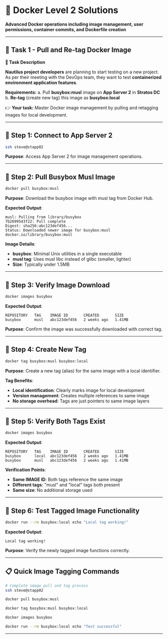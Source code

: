 # 🐳 **Docker Level 2 Solutions**

**Advanced Docker operations including image management, user permissions, container commits, and Dockerfile creation**

---

## **🌟 Task 1 - Pull and Re-tag Docker Image**

**📌 Task Description**

**Nautilus project developers** are planning to start testing on a new project. As per their meeting with the DevOps team, they want to test **containerized environment application features**.

**Requirements:**
a. Pull **busybox:musl** image on **App Server 2** in **Stratos DC**
b. **Re-tag** (create new tag) this image as **busybox:local**

👉 **Your task:** Master Docker image management by pulling and retagging images for local development.

---

## 🔹 Step 1: Connect to App Server 2

```bash
ssh steve@stapp02
```

**Purpose**: Access App Server 2 for image management operations.

---

## 🔹 Step 2: Pull Busybox Musl Image

```bash
docker pull busybox:musl
```

**Purpose**: Download the busybox image with musl tag from Docker Hub.

**Expected Output**:
```
musl: Pulling from library/busybox
7b2699543f22: Pull complete
Digest: sha256:abc123def456...
Status: Downloaded newer image for busybox:musl
docker.io/library/busybox:musl
```

**Image Details**:
- **busybox**: Minimal Unix utilities in a single executable
- **musl tag**: Uses musl libc instead of glibc (smaller, lighter)
- **Size**: Typically under 1.5MB

---

## 🔹 Step 3: Verify Image Download

```bash
docker images busybox
```

**Expected Output**:
```
REPOSITORY   TAG    IMAGE ID       CREATED       SIZE
busybox      musl   abc123def456   2 weeks ago   1.41MB
```

**Purpose**: Confirm the image was successfully downloaded with correct tag.

---

## 🔹 Step 4: Create New Tag

```bash
docker tag busybox:musl busybox:local
```

**Purpose**: Create a new tag (alias) for the same image with a local identifier.

**Tag Benefits**:
- **Local identification**: Clearly marks image for local development
- **Version management**: Creates multiple references to same image
- **No storage overhead**: Tags are just pointers to same image layers

---

## 🔹 Step 5: Verify Both Tags Exist

```bash
docker images busybox
```

**Expected Output**:
```
REPOSITORY   TAG    IMAGE ID       CREATED       SIZE
busybox      local  abc123def456   2 weeks ago   1.41MB
busybox      musl   abc123def456   2 weeks ago   1.41MB
```

**Verification Points**:
- **Same IMAGE ID**: Both tags reference the same image
- **Different tags**: "musl" and "local" tags both present
- **Same size**: No additional storage used

---

## 🔹 Step 6: Test Tagged Image Functionality

```bash
docker run --rm busybox:local echo "Local tag working!"
```

**Expected Output**:
```
Local tag working!
```

**Purpose**: Verify the newly tagged image functions correctly.

---

## 📋 Quick Image Tagging Commands

```bash
# Complete image pull and tag process
ssh steve@stapp02

docker pull busybox:musl

docker tag busybox:musl busybox:local

docker images busybox

docker run --rm busybox:local echo "Test successful"
```

---